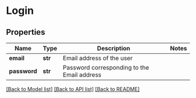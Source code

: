 # Login

## Properties
Name | Type | Description | Notes
------------ | ------------- | ------------- | -------------
**email** | **str** | Email address of the user | 
**password** | **str** | Password corresponding to the Email address | 

[[Back to Model list]](../README.md#documentation-for-models) [[Back to API list]](../README.md#documentation-for-api-endpoints) [[Back to README]](../README.md)


